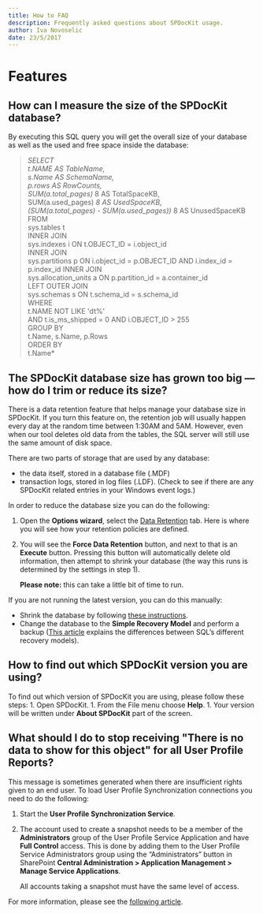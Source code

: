```yaml
---
title: How to FAQ
description: Frequently asked questions about SPDocKit usage.
author: Iva Novoselic
date: 23/5/2017
---
```


# Features

## How can I measure the size of the SPDocKit database?

By executing this SQL query you will get the overall size of your database as well as the used and free space inside the database:

> _SELECT  
> t.NAME AS TableName,  
> s.Name AS SchemaName,  
> p.rows AS RowCounts,  
> SUM\(a.total\_pages\)_ 8 AS TotalSpaceKB,  
> SUM\(a.used\_pages\) _8 AS UsedSpaceKB,  
> \(SUM\(a.total\_pages\) - SUM\(a.used\_pages\)\)_ 8 AS UnusedSpaceKB  
> FROM  
> sys.tables t  
> INNER JOIN  
> sys.indexes i ON t.OBJECT\_ID = i.object\_id  
> INNER JOIN  
> sys.partitions p ON i.object\_id = p.OBJECT\_ID AND i.index\_id = p.index\_id INNER JOIN  
> sys.allocation\_units a ON p.partition\_id = a.container\_id  
> LEFT OUTER JOIN  
> sys.schemas s ON t.schema\_id = s.schema\_id  
> WHERE  
> t.NAME NOT LIKE 'dt%'  
> AND t.is\_ms\_shipped = 0 AND i.OBJECT\_ID &gt; 255  
> GROUP BY  
> t.Name, s.Name, p.Rows  
> ORDER BY  
> t.Name\*

## The SPDocKit database size has grown too big — how do I trim or reduce its size?

There is a data retention feature that helps manage your database size in SPDocKit. If you turn this feature on, the retention job will usually happen every day at the random time between 1:30AM and 5AM. However, even when our tool deletes old data from the tables, the SQL server will still use the same amount of disk space.

There are two parts of storage that are used by any database:

* the data itself, stored in a database file \(.MDF\)
* transaction logs, stored in log files \(.LDF\). \(Check to see if there are any SPDocKit related entries in your Windows event logs.\)

In order to reduce the database size you can do the following:

1. Open the **Options wizard**, select the [Data Retention](https://github.com/SysKitTeam/docs-spdockit/tree/8189b9511feae817c534664a254f80f907d19119/configure-and-extend-spdockit/options-wizard/README.md#data-retention) tab. Here is where you will see how your retention policies are defined.
2. You will see the **Force Data Retention** button, and next to that is an **Execute** button. Pressing this button will automatically delete old information, then attempt to shrink your database \(the way this runs is determined by the settings in step 1\).

   **Please note:** this can take a little bit of time to run.

If you are not running the latest version, you can do this manually:

* Shrink the database by following [these instructions](http://msdn.microsoft.com/en-us/library/ms189035.aspx).
* Change the database to the **Simple Recovery Model** and perform a backup \([This article](http://msdn.microsoft.com/en-us/library/ms189275.aspx) explains the differences between SQL’s different recovery models\).  

## How to find out which SPDocKit version you are using?

To find out which version of SPDocKit you are using, please follow these steps: 1. Open SPDocKit. 1. From the File menu choose **Help**. 1. Your version will be written under **About SPDocKit** part of the screen.

## What should I do to stop receiving "There is no data to show for this object" for all User Profile Reports?

This message is sometimes generated when there are insufficient rights given to an end user. To load User Profile Synchronization connections you need to do the following:

1. Start the **User Profile Synchronization Service**.
2. The account used to create a snapshot needs to be a member of the **Administrators** group of the User Profile Service Application and have **Full Control** access. This is done by adding them to the User Profile Service Administrators group using the “Administrators” button in SharePoint **Central Administration &gt; Application Management &gt; Manage Service Applications**.

   All accounts taking a snapshot must have the same level of access.

For more information, please see the [following article](../requirements/service-app-perm-requirements.md).

